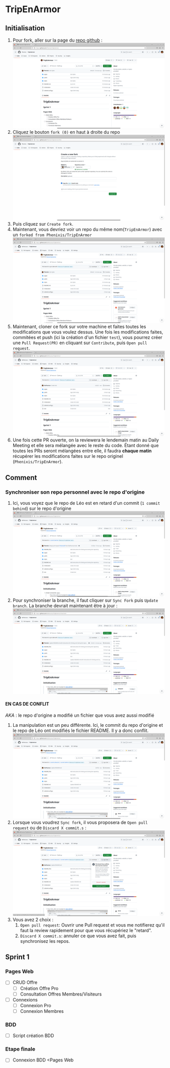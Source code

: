 # TripEnArmor

## Initialisation

1. Pour fork, aller sur la page du [repo github](https://github.com/Phenixis/TripEnArmor) : ![screen1](README_files/screenshot1.png)
1. Cliquez le bouton `fork (0)` en haut à droite du repo ![screen2](README_files/screenshot2.png)
1. Puis cliquez sur `Create fork`.
1. Maintenant, vous devriez voir un repo du même nom(`TripEnArmor`) avec un `forked from Phenixis/TripEnArmor` ![screen3](README_files/screenshot3.png)
1. Maintenant, cloner ce fork sur votre machine et faites toutes les modifications que vous voulez dessus. Une fois les modifications faites, commitées et push (ici la création d'un fichier `test`), vous pourrez créer une `Pull Request(PR)` en cliquant sur `Contribute`, puis `Open pull request`. ![screen4](README_files/screenshot4.png)
1. Une fois cette PR ouverte, on la reviewera le lendemain matin au Daily Meeting et elle sera mélangée avec le reste du code. Étant donné que toutes les PRs seront mélangées entre elle, il faudra **chaque matin** récupérer les modifications faites sur le repo originel (`Phenixis/TripEnArmor`).

## Comment

### Synchroniser son repo personnel avec le repo d'origine

1. Ici, vous voyez que le repo de Léo est en retard d'un commit (`1 commit behind`) sur le repo d'origine ![screen5](README_files/screenshot5.png)
1. Pour synchroniser la branche, il faut cliquer sur `Sync Fork` puis `Update branch`. La branche devrait maintenant être à jour : ![screen6](README_files/screenshot6.png)

#### EN CAS DE CONFLIT

_AKA_ : le repo d'origine a modifié un fichier que vous avez aussi modifié

1. La manipulation est un peu différente. Ici, le commit du repo d'origine et le repo de Léo ont modifiés le fichier README. Il y a donc conflit. ![screen7](README_files/screenshot7.png)
1. Lorsque vous voudrez `Sync fork`, il vous proposera de `Open pull request` ou de `Discard X commit.s` : ![screen8](README_files/screenshot8.png)
1. Vous avez 2 choix :
    1. `Open pull request`: Ouvrir une Pull request et vous me notifierez qu'il faut la review rapidement pour que vous récupériez le "retard".
    1. `Discard X commit.s`: annuler ce que vous avez fait, puis synchronisez les repos.

## Sprint 1

### Pages Web

- [ ] CRUD Offre
  - [ ] Création Offre Pro
  - [ ] Consultation Offres Membres/Visiteurs
- [ ] Connexions
  - [ ] Connexion Pro
  - [ ] Connexion Membres

### BDD

- [ ] Script création BDD

### Etape finale

- [ ] Connexion BDD <Pages Web
